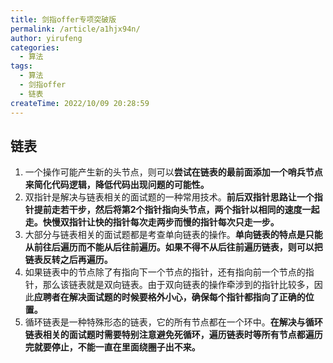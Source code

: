 ```yaml
---
title: 剑指offer专项突破版
permalink: /article/a1hjx94n/
author: yirufeng
categories:
  - 算法
tags:
  - 算法
  - 剑指offer
  - 链表
createTime: 2022/10/09 20:28:59
---
```


## 链表

1. 一个操作可能产生新的头节点，则可以**尝试在链表的最前面添加一个哨兵节点来简化代码逻辑，降低代码出现问题的可能性。**
2. 双指针是解决与链表相关的面试题的一种常用技术。**前后双指针思路让一个指针提前走若干步，然后将第2个指针指向头节点，两个指针以相同的速度一起走。快慢双指针让快的指针每次走两步而慢的指针每次只走一步。**
3. 大部分与链表相关的面试题都是考查单向链表的操作。**单向链表的特点是只能从前往后遍历而不能从后往前遍历。如果不得不从后往前遍历链表，则可以把链表反转之后再遍历。**
4. 如果链表中的节点除了有指向下一个节点的指针，还有指向前一个节点的指针，那么该链表就是双向链表。由于双向链表的操作牵涉到的指针比较多，因此**应聘者在解决面试题的时候要格外小心，确保每个指针都指向了正确的位置。**
5. 循环链表是一种特殊形态的链表，它的所有节点都在一个环中。**在解决与循环链表相关的面试题时需要特别注意避免死循环，遍历链表时等所有节点都遍历完就要停止，不能一直在里面绕圈子出不来。**


<!-- more -->